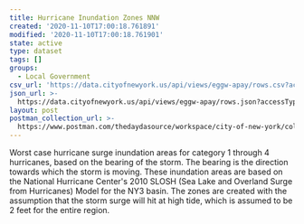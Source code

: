 ```yaml
---
title: Hurricane Inundation Zones NNW
created: '2020-11-10T17:00:18.761891'
modified: '2020-11-10T17:00:18.761901'
state: active
type: dataset
tags: []
groups:
  - Local Government
csv_url: 'https://data.cityofnewyork.us/api/views/eggw-apay/rows.csv?accessType=DOWNLOAD'
json_url: >-
  https://data.cityofnewyork.us/api/views/eggw-apay/rows.json?accessType=DOWNLOAD
layout: post
postman_collection_url: >-
  https://www.postman.com/thedaydasource/workspace/city-of-new-york/collection/15909983-c2622051-5358-40b8-bf6f-c8a58a1f02c6
---
```

Worst case hurricane surge inundation areas for category 1 through 4 hurricanes, based on the bearing of the storm. The bearing is the direction towards which the storm is moving. These inundation areas are based on the National Hurricane Center's 2010 SLOSH (Sea Lake and Overland Surge from Hurricanes) Model for the NY3 basin.  The zones are created with the assumption that the storm surge will hit at high tide, which is assumed to be 2 feet for the entire region.
